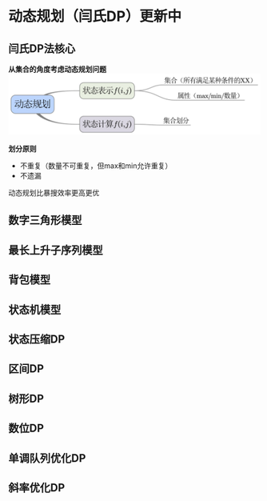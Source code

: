 # 动态规划（闫氏DP）更新中

## 闫氏DP法核心

**从集合的角度考虑动态规划问题**![动态规划模板.jpg](./动态规划(闫氏DP).assets/45680_2b2ec6f209-动态规划模板.jpg)

**划分原则**

- 不重复（数量不可重复，但max和min允许重复）
- 不遗漏

动态规划比暴搜效率更高更优

## 数字三角形模型

## 最长上升子序列模型

## 背包模型

## 状态机模型

## 状态压缩DP

## 区间DP

## 树形DP

## 数位DP

## 单调队列优化DP

## 斜率优化DP